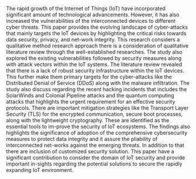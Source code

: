 The rapid growth of the Internet of Things (IoT) have incorporated significant amount of technological advancements. However, it has also increased the vulnerabilities of the interconnected devices to different cyber threats. This paper provides the evolving landscape of cyber-attacks that mainly targets the IoT devices by highlighting the critical risks towards data security, privacy, and net-work integrity. This research considers a qualitative method research approach there is a consideration of qualitative literature review through the well-established researches. The study also explored the existing vulnerabilities followed by security measures along with attack vectors within the IoT systems. The literature review revealed that there is a lack of robust security infrastructure within the IoT devices. This further make them primary targets for the cyber-attacks like the Distributed Denial of Service (DDoS) along with the malware infiltration. The study also discuss regarding the recent hacking incidents that includes the SolarWinds and Colonial Pipeline attacks and the quantum computing attacks that highlights the urgent requirement for an effective security protocols. There are important mitigation strategies like the Transport Layer Security (TLS) for the encrypted communication, secure boot processes, along with the lightweight cryptography. These are identified as the essential tools to im-prove the security of IoT ecosystems. The findings also highlights the significance of adoption of the comprehensive cybersecurity measures to protect data integrity and it assure the pliability of interconnected net-works against the emerging threats. In addition to that there are inclusion of customized security solution. This paper have a significant contribution to consider the domain of IoT security and provide important in-sights regarding the potential solutions to secure the rapidly expanding IoT environment.
